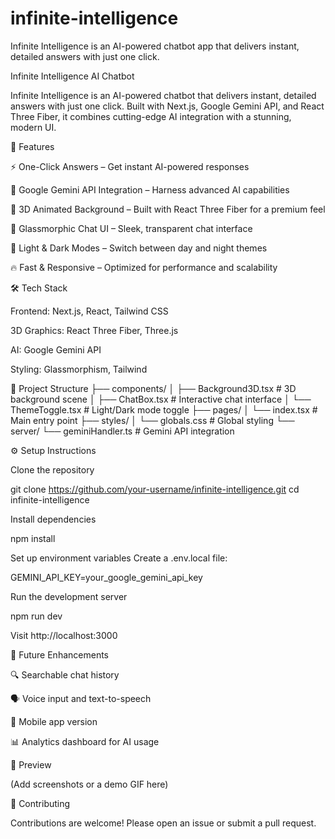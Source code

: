 # infinite-intelligence
Infinite Intelligence is an AI-powered chatbot app that delivers instant, detailed answers with just one click.

Infinite Intelligence AI Chatbot

Infinite Intelligence is an AI-powered chatbot that delivers instant, detailed answers with just one click.
Built with Next.js, Google Gemini API, and React Three Fiber, it combines cutting-edge AI integration with a stunning, modern UI.

🚀 Features

⚡ One-Click Answers – Get instant AI-powered responses

🤖 Google Gemini API Integration – Harness advanced AI capabilities

🎨 3D Animated Background – Built with React Three Fiber for a premium feel

💬 Glassmorphic Chat UI – Sleek, transparent chat interface

🌙 Light & Dark Modes – Switch between day and night themes

🔥 Fast & Responsive – Optimized for performance and scalability

🛠️ Tech Stack

Frontend: Next.js, React, Tailwind CSS

3D Graphics: React Three Fiber, Three.js

AI: Google Gemini API

Styling: Glassmorphism, Tailwind

📂 Project Structure
├── components/
│   ├── Background3D.tsx    # 3D background scene
│   ├── ChatBox.tsx         # Interactive chat interface
│   └── ThemeToggle.tsx     # Light/Dark mode toggle
├── pages/
│   └── index.tsx           # Main entry point
├── styles/
│   └── globals.css         # Global styling
└── server/
    └── geminiHandler.ts    # Gemini API integration

⚙️ Setup Instructions

Clone the repository

git clone https://github.com/your-username/infinite-intelligence.git
cd infinite-intelligence


Install dependencies

npm install


Set up environment variables
Create a .env.local file:

GEMINI_API_KEY=your_google_gemini_api_key


Run the development server

npm run dev


Visit http://localhost:3000

🎯 Future Enhancements

🔍 Searchable chat history

🗣️ Voice input and text-to-speech

📱 Mobile app version

📊 Analytics dashboard for AI usage

📸 Preview

(Add screenshots or a demo GIF here)

🤝 Contributing

Contributions are welcome! Please open an issue or submit a pull request.
